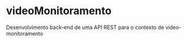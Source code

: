 # videoMonitoramento
Desenvolvimento back-end de uma API REST para o contexto de vídeo-monitoramento 
